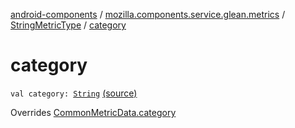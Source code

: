 [android-components](../../index.md) / [mozilla.components.service.glean.metrics](../index.md) / [StringMetricType](index.md) / [category](./category.md)

# category

`val category: `[`String`](https://kotlinlang.org/api/latest/jvm/stdlib/kotlin/-string/index.html) [(source)](https://github.com/mozilla-mobile/android-components/blob/master/components/service/glean/src/main/java/mozilla/components/service/glean/metrics/StringMetricType.kt#L23)

Overrides [CommonMetricData.category](../-common-metric-data/category.md)

